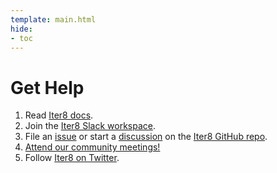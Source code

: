 ```yaml
---
template: main.html
hide:
- toc
---
```


# Get Help

1. Read [Iter8 docs](https://iter8.tools).
2. Join the [Iter8 Slack workspace](https://join.slack.com/t/iter8-tools/shared_invite/zt-awl2se8i-L0pZCpuHntpPejxzLicbmw).
3. File an [issue](https://github.com/iter8-tools/iter8/issues) or start a [discussion](https://github.com/iter8-tools/iter8/discussions) on the [Iter8 GitHub repo](https://github.com/iter8-tools/iter8).
4. [Attend our community meetings!](../community/community.md#community-meetings)
5. Follow [Iter8 on Twitter](https://twitter.com/Iter8Tools).